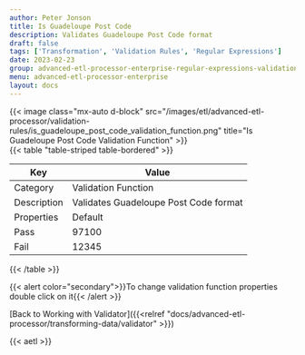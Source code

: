```yaml
---
author: Peter Jonson
title: Is Guadeloupe Post Code
description: Validates Guadeloupe Post Code format
draft: false
tags: ['Transformation', 'Validation Rules', 'Regular Expressions']
date: 2023-02-23
group: advanced-etl-processor-enterprise-regular-expressions-validation
menu: advanced-etl-processor-enterprise
layout: docs
---
```


{{< image class="mx-auto d-block"  src="/images/etl/advanced-etl-processor/validation-rules/is_guadeloupe_post_code_validation_function.png" title="Is Guadeloupe Post Code Validation Function" >}}
\
{{< table "table-striped table-bordered" >}}

| Key         | Value                                 |
| ----------- | ------------------------------------- |
| Category    | Validation Function                   |
| Description | Validates Guadeloupe Post Code format |
| Properties  | Default                               |
| Pass        | 97100                                 |
| Fail        | 12345                                 |

{{< /table >}}

{{< alert color="secondary">}}To change validation function properties double click on it{{< /alert >}}

[Back to Working with Validator]({{<relref "docs/advanced-etl-processor/transforming-data/validator" >}})

{{< aetl >}}

